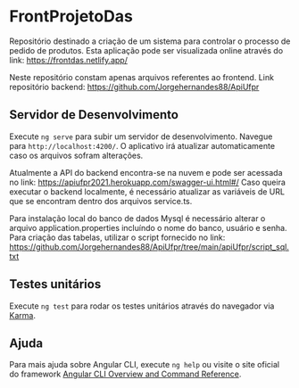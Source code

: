 # FrontProjetoDas

Repositório destinado a criação de um sistema para controlar o processo de pedido de produtos.
Esta aplicação pode ser visualizada online através do link: https://frontdas.netlify.app/

Neste repositório constam apenas arquivos referentes ao frontend.
Link repositório backend: https://github.com/Jorgehernandes88/ApiUfpr

## Servidor de Desenvolvimento
Execute `ng serve` para subir um servidor de desenvolvimento. Navegue para `http://localhost:4200/`. O aplicativo irá atualizar automaticamente caso os arquivos sofram alterações.

Atualmente a API do backend encontra-se na nuvem e pode ser acessada no link:  https://apiufpr2021.herokuapp.com/swagger-ui.html#/
Caso queira executar o backend localmente, é necessário atualizar as variáveis de URL que se encontram dentro dos arquivos service.ts.

Para instalação local do banco de dados Mysql é necessário alterar o arquivo application.properties incluíndo o nome do banco, usuário e senha. 
Para criação das tabelas, utilizar o script fornecido no link: https://github.com/Jorgehernandes88/ApiUfpr/tree/main/apiUfpr/script_sql.txt

## Testes unitários

Execute `ng test` para rodar os testes unitários através do navegador via [Karma](https://karma-runner.github.io).

## Ajuda

Para mais ajuda sobre Angular CLI, execute `ng help` ou visite o site oficial do framework [Angular CLI Overview and Command Reference](https://angular.io/cli).
